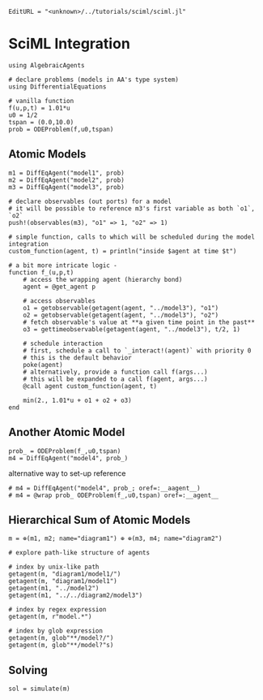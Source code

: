 ```@meta
EditURL = "<unknown>/../tutorials/sciml/sciml.jl"
```

# SciML Integration

````@example sciml
using AlgebraicAgents
````

````@example sciml
# declare problems (models in AA's type system)
using DifferentialEquations

# vanilla function
f(u,p,t) = 1.01*u
u0 = 1/2
tspan = (0.0,10.0)
prob = ODEProblem(f,u0,tspan)
````

## Atomic Models

````@example sciml
m1 = DiffEqAgent("model1", prob)
m2 = DiffEqAgent("model2", prob)
m3 = DiffEqAgent("model3", prob)

# declare observables (out ports) for a model
# it will be possible to reference m3's first variable as both `o1`, `o2`
push!(observables(m3), "o1" => 1, "o2" => 1)

# simple function, calls to which will be scheduled during the model integration
custom_function(agent, t) = println("inside $agent at time $t")

# a bit more intricate logic -
function f_(u,p,t)
    # access the wrapping agent (hierarchy bond)
    agent = @get_agent p

    # access observables
    o1 = getobservable(getagent(agent, "../model3"), "o1")
    o2 = getobservable(getagent(agent, "../model3"), "o2")
    # fetch observable's value at **a given time point in the past**
    o3 = gettimeobservable(getagent(agent, "../model3"), t/2, 1)

    # schedule interaction
    # first, schedule a call to `_interact!(agent)` with priority 0
    # this is the default behavior
    poke(agent)
    # alternatively, provide a function call f(args...)
    # this will be expanded to a call f(agent, args...)
    @call agent custom_function(agent, t)

    min(2., 1.01*u + o1 + o2 + o3)
end
````

## Another Atomic Model

````@example sciml
prob_ = ODEProblem(f_,u0,tspan)
m4 = DiffEqAgent("model4", prob_)
````

alternative way to set-up reference

````@example sciml
# m4 = DiffEqAgent("model4", prob_; oref=:__aagent__)
# m4 = @wrap prob_ ODEProblem(f_,u0,tspan) oref=:__agent__
````

## Hierarchical Sum of Atomic Models

````@example sciml
m = ⊕(m1, m2; name="diagram1") ⊕ ⊕(m3, m4; name="diagram2")
````

````@example sciml
# explore path-like structure of agents

# index by unix-like path
getagent(m, "diagram1/model1/")
getagent(m, "diagram1/model1")
getagent(m1, "../model2")
getagent(m1, "../../diagram2/model3")

# index by regex expression
getagent(m, r"model.*")

# index by glob expression
getagent(m, glob"**/model?/")
getagent(m, glob"**/model?"s)
````

## Solving

````@example sciml
sol = simulate(m)
````

